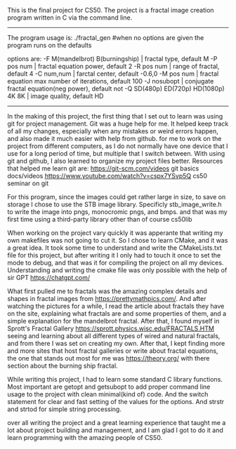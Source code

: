 This is the final project for CS50.
The project is a fractal image creation program written in C via the command line.


------------------------------------------------------------------


The program usage is: ./fractal_gen <option-s>
#when no options are given the program runs on the defaults


options are:
-F M(mandelbrot) B(burningship) | fractal type, default M
-P pos num | fractal equation power, default 2
-R pos num | range of fractal, default 4
-C num,num | farctal center, default -0.6,0
-M pos num | fractal equation max number of iterations, default 100
-J nosubopt | conjugate fractal equation(neg power), default not
-Q SD(480p) ED(720p) HD(1080p) 4K 8K | image quality, default HD


-------------------------------------------------------------------


In the making of this project, the first thing that I set out to learn
was using git for project management. Git was a huge help for me.
It helped keep track of all my changes, especially when any mistakes or
weird errors happen, and also made it much easier with help from github.
for me to work on the project from different computers, as I do not normally
have one device that I use for a long period of time, but multiple
that I switch between. With using git and github, I also
learned to organize my project files better.
Resources that helped me learn git are:
https://git-scm.com/videos git basics docs/videos
https://www.youtube.com/watch?v=cspx7YSvp5Q cs50 seminar on git


For this program, since the images could get rather large in size,
to save on storage I chose to use the STB image library. Specificly
stb_image_write.h to write the image into pngs, monocromic pngs, and bmps.
and that was my first time using a third-party library other than of course cs50lib


When working on the project vary quickly it was apperante that writing my
own makefiles was not going to cut it. So I chose to learn CMake, and it was
a great idea. It took some time to understand and write the CMakeLists.txt
file for this project, but after writing it I only had to touch it once to
set the mode to debug, and that was it for compiling the project on all
my devices.
Understanding and writing the cmake file was only possible with the help
of sir GPT https://chatgpt.com/


What first pulled me to fractals was the amazing complex details and shapes in fractal
images from https://prettymathpics.com/. And after watching the pictures for a while,
I read the article about fractals they have on the site, explaining what fractals are
and some properties of them, and a simple explanation for the mandelbrot fractal.
After that, I found myself in Sprott's Fractal Gallery https://sprott.physics.wisc.edu/FRACTALS.HTM
seeing and learning about all different types of wired and natural fractals, and from there
I was set on creating my own. After that, I kept finding more and more sites that
host fractal galleries or write about fractal equations, the one that stands out most 
for me was https://theory.org/ with there section about the burning ship fractal.


While writing this project, I had to learn some standard C library functions.
Most important are getopt and getsubopt to add proper command line usage
to the project with clean minimal(kind of) code. And the switch statement
for clear and fast setting of the values for the options. And strstr and strtod
for simple string processing.


over all writing the project and a great learning experience that taught 
me a lot about project building and management, and I am glad I got to
do it and learn programming with the amazing people of CS50.